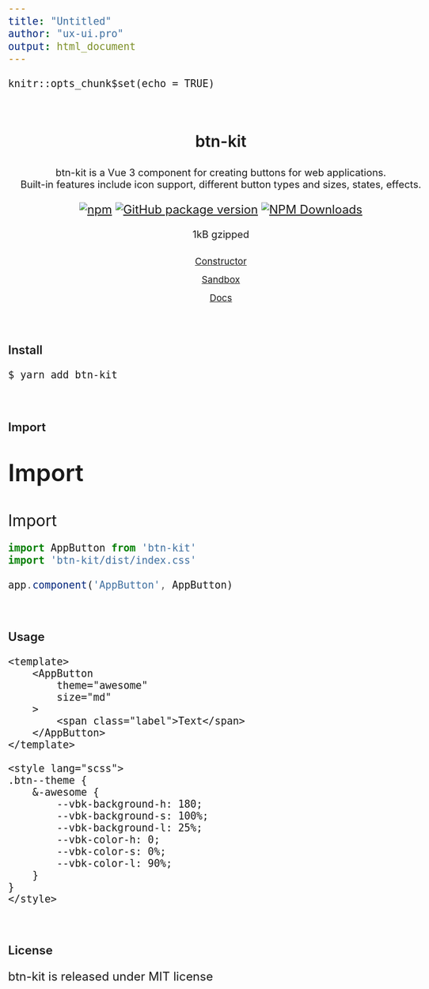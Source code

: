 ```yaml
---
title: "Untitled"
author: "ux-ui.pro"
output: html_document
---
```


<style type="text/css">
body{
  font-size: 18pt;
}
</style>


```{r setup, include = FALSE}
knitr::opts_chunk$set(echo = TRUE)
```







<div align="center">
<br>

<p style="font-size: 24pt; font-weight: 600;">btn-kit</p>
<sup>btn-kit is a Vue 3 component for creating buttons for web applications.<br>
Built-in features include icon support, different button types and sizes, states, effects.</sup>

[![npm](https://img.shields.io/npm/v/btn-kit.svg?colorB=brightgreen)](https://www.npmjs.com/package/btn-kit)
[![GitHub package version](https://img.shields.io/github/package-json/v/ux-ui-pro/btn-kit.svg)](https://github.com/ux-ui-pro/btn-kit)
[![NPM Downloads](https://img.shields.io/npm/dm/btn-kit.svg?style=flat)](https://www.npmjs.org/package/btn-kit)

<sup>1kB gzipped</sup>

<p style="font-size: 14pt; font-weight: 400; line-height: 2;">
<a href="https://btn-kit.ux-ui.pro/build">Constructor</a><br>
<a href="https://qpgzlf.csb.app/">Sandbox</a><br>
<a href="https://btn-kit.ux-ui.pro/docs">Docs</a>
</p>
</div>
<br>

<p style="font-size: 18pt; font-weight: 600;">Install</p>

```bash
$ yarn add btn-kit
```
<br>

<p style="font-size: 18pt; font-weight: 600;">Import</p>
<p style="font-size: 2em; font-weight: 600;">Import</p>
<font size="6">Import</font>

```javascript
import AppButton from 'btn-kit'
import 'btn-kit/dist/index.css'

app.component('AppButton', AppButton)
```
<br>

<p style="font-size: 18pt; font-weight: 600;">Usage</p>

```vue
<template>
    <AppButton
        theme="awesome"
        size="md"
    >
        <span class="label">Text</span>
    </AppButton>
</template>

<style lang="scss">
.btn--theme {
    &-awesome {
        --vbk-background-h: 180;
        --vbk-background-s: 100%;
        --vbk-background-l: 25%;
        --vbk-color-h: 0;
        --vbk-color-s: 0%;
        --vbk-color-l: 90%;
    }
}
</style>
```
<br>

<p style="font-size: 18pt; font-weight: 600;">License</p>

btn-kit is released under MIT license